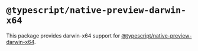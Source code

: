 # `@typescript/native-preview-darwin-x64`

This package provides darwin-x64 support for [@typescript/native-preview-darwin-x64](https://www.npmjs.com/package/@typescript/native-preview-darwin-x64).
